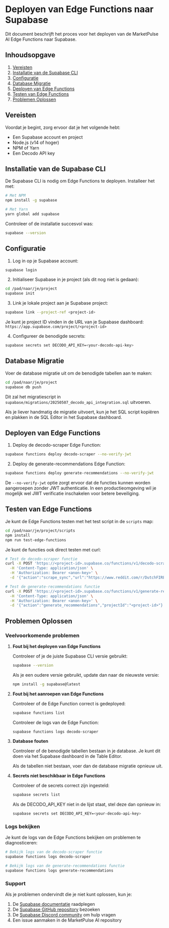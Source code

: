 # Deployen van Edge Functions naar Supabase

Dit document beschrijft het proces voor het deployen van de MarketPulse AI Edge Functions naar Supabase.

## Inhoudsopgave

1. [Vereisten](#vereisten)
2. [Installatie van de Supabase CLI](#installatie-van-de-supabase-cli)
3. [Configuratie](#configuratie)
4. [Database Migratie](#database-migratie)
5. [Deployen van Edge Functions](#deployen-van-edge-functions)
6. [Testen van Edge Functions](#testen-van-edge-functions)
7. [Problemen Oplossen](#problemen-oplossen)

## Vereisten

Voordat je begint, zorg ervoor dat je het volgende hebt:

- Een Supabase account en project
- Node.js (v14 of hoger)
- NPM of Yarn
- Een Decodo API key

## Installatie van de Supabase CLI

De Supabase CLI is nodig om Edge Functions te deployen. Installeer het met:

```bash
# Met NPM
npm install -g supabase

# Met Yarn
yarn global add supabase
```

Controleer of de installatie succesvol was:

```bash
supabase --version
```

## Configuratie

1. Log in op je Supabase account:

```bash
supabase login
```

2. Initialiseer Supabase in je project (als dit nog niet is gedaan):

```bash
cd /pad/naar/je/project
supabase init
```

3. Link je lokale project aan je Supabase project:

```bash
supabase link --project-ref <project-id>
```

Je kunt je project ID vinden in de URL van je Supabase dashboard: `https://app.supabase.com/project/<project-id>`

4. Configureer de benodigde secrets:

```bash
supabase secrets set DECODO_API_KEY=<your-decodo-api-key>
```

## Database Migratie

Voer de database migratie uit om de benodigde tabellen aan te maken:

```bash
cd /pad/naar/je/project
supabase db push
```

Dit zal het migratiescript in `supabase/migrations/20250507_decodo_api_integration.sql` uitvoeren.

Als je liever handmatig de migratie uitvoert, kun je het SQL script kopiëren en plakken in de SQL Editor in het Supabase dashboard.

## Deployen van Edge Functions

1. Deploy de decodo-scraper Edge Function:

```bash
supabase functions deploy decodo-scraper --no-verify-jwt
```

2. Deploy de generate-recommendations Edge Function:

```bash
supabase functions deploy generate-recommendations --no-verify-jwt
```

De `--no-verify-jwt` optie zorgt ervoor dat de functies kunnen worden aangeroepen zonder JWT authenticatie. In een productieomgeving wil je mogelijk wel JWT verificatie inschakelen voor betere beveiliging.

## Testen van Edge Functions

Je kunt de Edge Functions testen met het test script in de `scripts` map:

```bash
cd /pad/naar/je/project/scripts
npm install
npm run test-edge-functions
```

Je kunt de functies ook direct testen met curl:

```bash
# Test de decodo-scraper functie
curl -X POST 'https://<project-id>.supabase.co/functions/v1/decodo-scraper' \
  -H 'Content-Type: application/json' \
  -H 'Authorization: Bearer <anon-key>' \
  -d '{"action":"scrape_sync","url":"https://www.reddit.com/r/DutchFIRE/","platform":"reddit"}'

# Test de generate-recommendations functie
curl -X POST 'https://<project-id>.supabase.co/functions/v1/generate-recommendations' \
  -H 'Content-Type: application/json' \
  -H 'Authorization: Bearer <anon-key>' \
  -d '{"action":"generate_recommendations","projectId":"<project-id>"}'
```

## Problemen Oplossen

### Veelvoorkomende problemen

1. **Fout bij het deployen van Edge Functions**

   Controleer of je de juiste Supabase CLI versie gebruikt:

   ```bash
   supabase --version
   ```

   Als je een oudere versie gebruikt, update dan naar de nieuwste versie:

   ```bash
   npm install -g supabase@latest
   ```

2. **Fout bij het aanroepen van Edge Functions**

   Controleer of de Edge Function correct is gedeployed:

   ```bash
   supabase functions list
   ```

   Controleer de logs van de Edge Function:

   ```bash
   supabase functions logs decodo-scraper
   ```

3. **Database fouten**

   Controleer of de benodigde tabellen bestaan in je database. Je kunt dit doen via het Supabase dashboard in de Table Editor.

   Als de tabellen niet bestaan, voer dan de database migratie opnieuw uit.

4. **Secrets niet beschikbaar in Edge Functions**

   Controleer of de secrets correct zijn ingesteld:

   ```bash
   supabase secrets list
   ```

   Als de DECODO_API_KEY niet in de lijst staat, stel deze dan opnieuw in:

   ```bash
   supabase secrets set DECODO_API_KEY=<your-decodo-api-key>
   ```

### Logs bekijken

Je kunt de logs van de Edge Functions bekijken om problemen te diagnosticeren:

```bash
# Bekijk logs van de decodo-scraper functie
supabase functions logs decodo-scraper

# Bekijk logs van de generate-recommendations functie
supabase functions logs generate-recommendations
```

### Support

Als je problemen ondervindt die je niet kunt oplossen, kun je:

1. De [Supabase documentatie](https://supabase.com/docs) raadplegen
2. De [Supabase GitHub repository](https://github.com/supabase/supabase) bezoeken
3. De [Supabase Discord community](https://discord.supabase.com) om hulp vragen
4. Een issue aanmaken in de MarketPulse AI repository